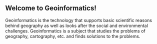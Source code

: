 ## Welcome to Geoinformatics!

Geoinformatics is the technology that supports basic scientific reasons behind geography as well as looks after the social and environmental challenges. Geoinformatics is a subject that studies the problems of geography, cartography, etc. and finds solutions to the problems.
